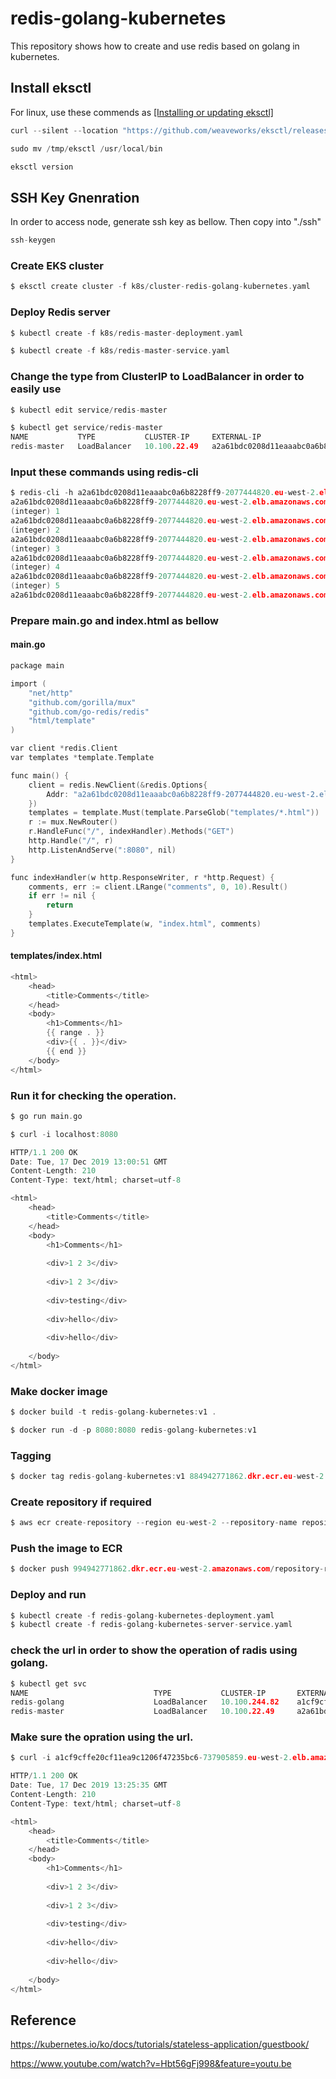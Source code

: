 # redis-golang-kubernetes

This repository shows how to create and use redis based on golang in kubernetes.

## Install eksctl

For linux, use these commends as [[Installing or updating eksctl]](https://docs.aws.amazon.com/eks/latest/userguide/eksctl.html)

```java
curl --silent --location "https://github.com/weaveworks/eksctl/releases/latest/download/eksctl_$(uname -s)_amd64.tar.gz" | tar xz -C /tmp

sudo mv /tmp/eksctl /usr/local/bin

eksctl version
```

## SSH Key Gnenration

In order to access node, generate ssh key as bellow. Then copy into "./ssh"

```java
ssh-keygen
```

### Create EKS cluster
```c
$ eksctl create cluster -f k8s/cluster-redis-golang-kubernetes.yaml
```

### Deploy Redis server
```c
$ kubectl create -f k8s/redis-master-deployment.yaml

$ kubectl create -f k8s/redis-master-service.yaml 
```

### Change the type from ClusterIP to LoadBalancer in order to easily use 

```c
$ kubectl edit service/redis-master

$ kubectl get service/redis-master
NAME           TYPE           CLUSTER-IP     EXTERNAL-IP                                                               PORT(S)          AGE
redis-master   LoadBalancer   10.100.22.49   a2a61bdc0208d11eaaabc0a6b8228ff9-2077444820.eu-west-2.elb.amazonaws.com   6379:32502/TCP   28m
```

### Input these commands using redis-cli 

```c
$ redis-cli -h a2a61bdc0208d11eaaabc0a6b8228ff9-2077444820.eu-west-2.elb.amazonaws.com -p 6379
a2a61bdc0208d11eaaabc0a6b8228ff9-2077444820.eu-west-2.elb.amazonaws.com:6379> lpush comments "hello"
(integer) 1
a2a61bdc0208d11eaaabc0a6b8228ff9-2077444820.eu-west-2.elb.amazonaws.com:6379> lpush comments "world"
(integer) 2
a2a61bdc0208d11eaaabc0a6b8228ff9-2077444820.eu-west-2.elb.amazonaws.com:6379> lpush comments "testing"
(integer) 3
a2a61bdc0208d11eaaabc0a6b8228ff9-2077444820.eu-west-2.elb.amazonaws.com:6379> lpush comments "1 2 3"
(integer) 4
a2a61bdc0208d11eaaabc0a6b8228ff9-2077444820.eu-west-2.elb.amazonaws.com:6379> lpush comments "1 2 3"
(integer) 5
a2a61bdc0208d11eaaabc0a6b8228ff9-2077444820.eu-west-2.elb.amazonaws.com:6379> exit
```

### Prepare main.go and index.html as bellow

#### main.go
```c
package main

import (
	"net/http"
	"github.com/gorilla/mux"
	"github.com/go-redis/redis"
	"html/template"
)

var client *redis.Client
var templates *template.Template

func main() {
	client = redis.NewClient(&redis.Options{
		Addr: "a2a61bdc0208d11eaaabc0a6b8228ff9-2077444820.eu-west-2.elb.amazonaws.com:6379",
	})
	templates = template.Must(template.ParseGlob("templates/*.html"))
	r := mux.NewRouter()
	r.HandleFunc("/", indexHandler).Methods("GET")
	http.Handle("/", r)
	http.ListenAndServe(":8080", nil)
}

func indexHandler(w http.ResponseWriter, r *http.Request) {
	comments, err := client.LRange("comments", 0, 10).Result()
	if err != nil {
		return
	}
	templates.ExecuteTemplate(w, "index.html", comments)
}
```

#### templates/index.html

```c
<html>
	<head>
		<title>Comments</title>
	</head>
	<body>
		<h1>Comments</h1>
		{{ range . }}
		<div>{{ . }}</div>
		{{ end }}
	</body>
</html>
```

### Run it for checking the operation.
```c
$ go run main.go

$ curl -i localhost:8080
```

```c
HTTP/1.1 200 OK
Date: Tue, 17 Dec 2019 13:00:51 GMT
Content-Length: 210
Content-Type: text/html; charset=utf-8

<html>
	<head>
		<title>Comments</title>
	</head>
	<body>
		<h1>Comments</h1>
		
		<div>1 2 3</div>
		
		<div>1 2 3</div>
		
		<div>testing</div>
		
		<div>hello</div>
		
		<div>hello</div>
		
	</body>
</html>
```

### Make docker image
```c
$ docker build -t redis-golang-kubernetes:v1 .

$ docker run -d -p 8080:8080 redis-golang-kubernetes:v1
```

### Tagging
```c
$ docker tag redis-golang-kubernetes:v1 884942771862.dkr.ecr.eu-west-2.amazonaws.com/repository-redis-golang
```

### Create repository if required
```c
$ aws ecr create-repository --region eu-west-2 --repository-name repository-redis-golang
```

### Push the image to ECR
```c
$ docker push 994942771862.dkr.ecr.eu-west-2.amazonaws.com/repository-redis-golang
```

### Deploy and run
```c
$ kubectl create -f redis-golang-kubernetes-deployment.yaml
$ kubectl create -f redis-golang-kubernetes-server-service.yaml 
```

### check the url in order to show the operation of radis using golang.
```c
$ kubectl get svc
NAME                            TYPE           CLUSTER-IP       EXTERNAL-IP                                                               PORT(S)                      AGE
redis-golang                    LoadBalancer   10.100.244.82    a1cf9cffe20cf11ea9c1206f47235bc6-737905859.eu-west-2.elb.amazonaws.com    8080:32085/TCP               12s
redis-master                    LoadBalancer   10.100.22.49     a2a61bdc0208d11eaaabc0a6b8228ff9-2077444820.eu-west-2.elb.amazonaws.com   6379:32502/TCP               7h52m
```


### Make sure the opration using the url.
```c
$ curl -i a1cf9cffe20cf11ea9c1206f47235bc6-737905859.eu-west-2.elb.amazonaws.com:8080
```

```c
HTTP/1.1 200 OK
Date: Tue, 17 Dec 2019 13:25:35 GMT
Content-Length: 210
Content-Type: text/html; charset=utf-8

<html>
	<head>
		<title>Comments</title>
	</head>
	<body>
		<h1>Comments</h1>
		
		<div>1 2 3</div>
		
		<div>1 2 3</div>
		
		<div>testing</div>
		
		<div>hello</div>
		
		<div>hello</div>
		
	</body>
</html>
```

## Reference

https://kubernetes.io/ko/docs/tutorials/stateless-application/guestbook/

https://www.youtube.com/watch?v=Hbt56gFj998&feature=youtu.be
